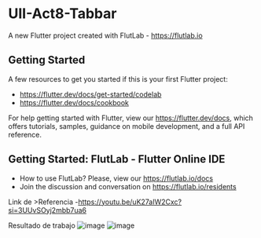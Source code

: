 # UII-Act8-Tabbar

A new Flutter project created with FlutLab - https://flutlab.io

## Getting Started

A few resources to get you started if this is your first Flutter project:

- https://flutter.dev/docs/get-started/codelab
- https://flutter.dev/docs/cookbook

For help getting started with Flutter, view our
https://flutter.dev/docs, which offers tutorials,
samples, guidance on mobile development, and a full API reference.

## Getting Started: FlutLab - Flutter Online IDE

- How to use FlutLab? Please, view our https://flutlab.io/docs
- Join the discussion and conversation on https://flutlab.io/residents

Link de >Referencia
-https://youtu.be/uK27aIW2Cxc?si=3UUvSOyj2mbb7ua6

Resultado de trabajo
![image](https://github.com/Hernandezc128/UII-Act8-Tabbar/assets/143743758/e06a17bc-ec4d-4147-953b-a00c1b79cfa4)
![image](https://github.com/Hernandezc128/UII-Act8-Tabbar/assets/143743758/2dc0b635-c4b4-4864-b74f-a44aed2554d5)

